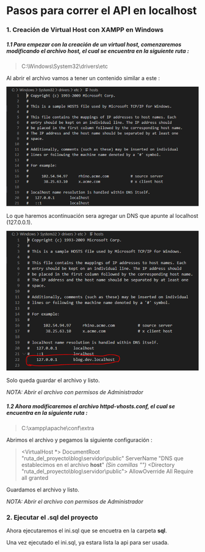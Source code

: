 # Pasos para correr el API en localhost

### 1. Creación de Virtual Host con XAMPP en Windows

##### 1.1 Para empezar con la creación de un virtual host, comenzaremos modificando el archivo **host**, el cual se encuentra en la siguiente ruta : 

> C:\Windows\System32\drivers\etc

Al abrir el archivo vamos a tener un contenido similar a este :

![VirtualHost1](imgReadme/virtualHost1.PNG "VirtualHost1")

Lo que haremos acontinuación sera agregar un DNS que apunte al localhost (127.0.0.1). 

![VirtualHost2](imgReadme/virtualHost2.PNG "VirtualHost2")

Solo queda guardar el archivo y listo.

*NOTA: Abrir el archivo con permisos de Administrador*

##### 1.2 Ahora modificaremos el archivo **httpd-vhosts.conf**, el cual se encuentra en la siguiente ruta : 

> C:\xampp\apache\conf\extra

Abrimos el archivo y pegamos la siguiente configuración : 

> <VirtualHost *>
>  DocumentRoot "ruta_del_proyecto\blog\servidor\public"
>  ServerName "DNS que establecimos en el archivo **host**" *(Sin comillas "")*
>  <Directory "ruta_del_proyecto\blog\servidor\public">
>    AllowOverride All
>    Require all granted
>  </Directory>
> </VirtualHost>

Guardamos el archivo y listo.

*NOTA: Abrir el archivo con permisos de Administrador*

### 2. Ejecutar el .sql del proyecto

Ahora ejecutaremos el ini.sql que se encuetra en la carpeta **sql**.

Una vez ejecutado el ini.sql, ya estara lista la api para ser usada.

 


